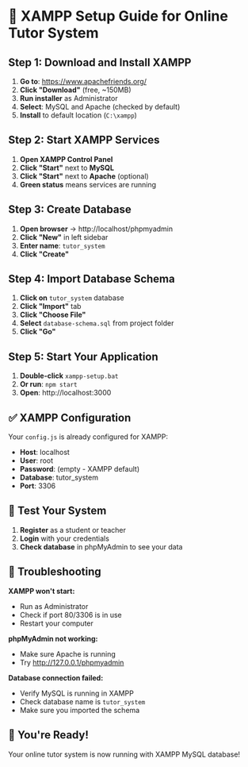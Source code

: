 # 🚀 XAMPP Setup Guide for Online Tutor System

## Step 1: Download and Install XAMPP

1. **Go to**: https://www.apachefriends.org/
2. **Click "Download"** (free, ~150MB)
3. **Run installer** as Administrator
4. **Select**: MySQL and Apache (checked by default)
5. **Install** to default location (`C:\xampp`)

## Step 2: Start XAMPP Services

1. **Open XAMPP Control Panel**
2. **Click "Start"** next to **MySQL**
3. **Click "Start"** next to **Apache** (optional)
4. **Green status** means services are running

## Step 3: Create Database

1. **Open browser** → http://localhost/phpmyadmin
2. **Click "New"** in left sidebar
3. **Enter name**: `tutor_system`
4. **Click "Create"**

## Step 4: Import Database Schema

1. **Click on** `tutor_system` database
2. **Click "Import"** tab
3. **Click "Choose File"**
4. **Select** `database-schema.sql` from project folder
5. **Click "Go"**

## Step 5: Start Your Application

1. **Double-click** `xampp-setup.bat`
2. **Or run**: `npm start`
3. **Open**: http://localhost:3000

## ✅ XAMPP Configuration

Your `config.js` is already configured for XAMPP:
- **Host**: localhost
- **User**: root
- **Password**: (empty - XAMPP default)
- **Database**: tutor_system
- **Port**: 3306

## 🎯 Test Your System

1. **Register** as a student or teacher
2. **Login** with your credentials
3. **Check database** in phpMyAdmin to see your data

## 🔧 Troubleshooting

**XAMPP won't start:**
- Run as Administrator
- Check if port 80/3306 is in use
- Restart your computer

**phpMyAdmin not working:**
- Make sure Apache is running
- Try http://127.0.0.1/phpmyadmin

**Database connection failed:**
- Verify MySQL is running in XAMPP
- Check database name is `tutor_system`
- Make sure you imported the schema

## 🎉 You're Ready!

Your online tutor system is now running with XAMPP MySQL database!

